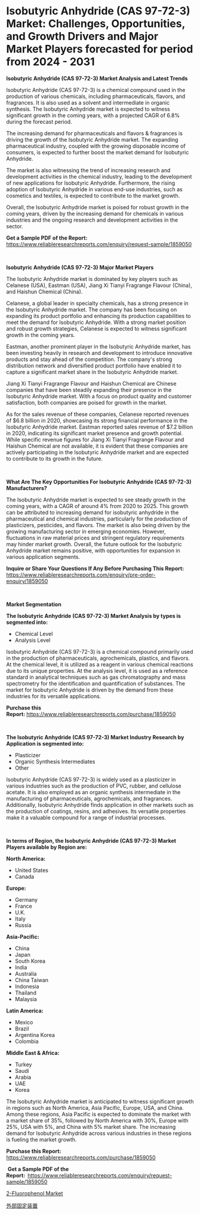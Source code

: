 <p><h1>Isobutyric Anhydride (CAS 97-72-3) Market: Challenges, Opportunities, and Growth Drivers and Major Market Players forecasted for period from 2024 - 2031</h1></p><p><strong>Isobutyric Anhydride (CAS 97-72-3) Market Analysis and Latest Trends</strong></p>
<p><p>Isobutyric Anhydride (CAS 97-72-3) is a chemical compound used in the production of various chemicals, including pharmaceuticals, flavors, and fragrances. It is also used as a solvent and intermediate in organic synthesis. The Isobutyric Anhydride market is expected to witness significant growth in the coming years, with a projected CAGR of 6.8% during the forecast period.</p><p>The increasing demand for pharmaceuticals and flavors & fragrances is driving the growth of the Isobutyric Anhydride market. The expanding pharmaceutical industry, coupled with the growing disposable income of consumers, is expected to further boost the market demand for Isobutyric Anhydride.</p><p>The market is also witnessing the trend of increasing research and development activities in the chemical industry, leading to the development of new applications for Isobutyric Anhydride. Furthermore, the rising adoption of Isobutyric Anhydride in various end-use industries, such as cosmetics and textiles, is expected to contribute to the market growth.</p><p>Overall, the Isobutyric Anhydride market is poised for robust growth in the coming years, driven by the increasing demand for chemicals in various industries and the ongoing research and development activities in the sector.</p></p>
<p><strong>Get a Sample PDF of the Report:&nbsp;</strong> <a href="https://www.reliableresearchreports.com/enquiry/request-sample/1859050">https://www.reliableresearchreports.com/enquiry/request-sample/1859050</a></p>
<p>&nbsp;</p>
<p><strong>Isobutyric Anhydride (CAS 97-72-3) Major Market Players</strong></p>
<p><p>The Isobutyric Anhydride market is dominated by key players such as Celanese (USA), Eastman (USA), Jiang Xi Tianyi Fragrange Flavour (China), and Haishun Chemical (China). </p><p>Celanese, a global leader in specialty chemicals, has a strong presence in the Isobutyric Anhydride market. The company has been focusing on expanding its product portfolio and enhancing its production capabilities to meet the demand for Isobutyric Anhydride. With a strong market position and robust growth strategies, Celanese is expected to witness significant growth in the coming years.</p><p>Eastman, another prominent player in the Isobutyric Anhydride market, has been investing heavily in research and development to introduce innovative products and stay ahead of the competition. The company's strong distribution network and diversified product portfolio have enabled it to capture a significant market share in the Isobutyric Anhydride market.</p><p>Jiang Xi Tianyi Fragrange Flavour and Haishun Chemical are Chinese companies that have been steadily expanding their presence in the Isobutyric Anhydride market. With a focus on product quality and customer satisfaction, both companies are poised for growth in the market.</p><p>As for the sales revenue of these companies, Celanese reported revenues of $6.8 billion in 2020, showcasing its strong financial performance in the Isobutyric Anhydride market. Eastman reported sales revenue of $7.2 billion in 2020, indicating its significant market presence and growth potential. While specific revenue figures for Jiang Xi Tianyi Fragrange Flavour and Haishun Chemical are not available, it is evident that these companies are actively participating in the Isobutyric Anhydride market and are expected to contribute to its growth in the future.</p></p>
<p>&nbsp;</p>
<p><strong>What Are The Key Opportunities For Isobutyric Anhydride (CAS 97-72-3) Manufacturers?</strong></p>
<p><p>The Isobutyric Anhydride market is expected to see steady growth in the coming years, with a CAGR of around 4% from 2020 to 2025. This growth can be attributed to increasing demand for isobutyric anhydride in the pharmaceutical and chemical industries, particularly for the production of plasticizers, pesticides, and flavors. The market is also being driven by the growing manufacturing sector in emerging economies. However, fluctuations in raw material prices and stringent regulatory requirements may hinder market growth. Overall, the future outlook for the Isobutyric Anhydride market remains positive, with opportunities for expansion in various application segments.</p></p>
<p><strong>Inquire or Share Your Questions If Any Before Purchasing This Report:</strong> <a href="https://www.reliableresearchreports.com/enquiry/pre-order-enquiry/1859050">https://www.reliableresearchreports.com/enquiry/pre-order-enquiry/1859050</a></p>
<p>&nbsp;</p>
<p><strong>Market Segmentation</strong></p>
<p><strong>The Isobutyric Anhydride (CAS 97-72-3) Market Analysis by types is segmented into:</strong></p>
<p><ul><li>Chemical Level</li><li>Analysis Level</li></ul></p>
<p><p>Isobutyric Anhydride (CAS 97-72-3) is a chemical compound primarily used in the production of pharmaceuticals, agrochemicals, plastics, and flavors. At the chemical level, it is utilized as a reagent in various chemical reactions due to its unique properties. At the analysis level, it is used as a reference standard in analytical techniques such as gas chromatography and mass spectrometry for the identification and quantification of substances. The market for Isobutyric Anhydride is driven by the demand from these industries for its versatile applications.</p></p>
<p><strong>Purchase this Report:&nbsp;</strong><a href="https://www.reliableresearchreports.com/purchase/1859050">https://www.reliableresearchreports.com/purchase/1859050</a></p>
<p>&nbsp;</p>
<p><strong>The Isobutyric Anhydride (CAS 97-72-3) Market Industry Research by Application is segmented into:</strong></p>
<p><ul><li>Plasticizer</li><li>Organic Synthesis Intermediates</li><li>Other</li></ul></p>
<p><p>Isobutyric Anhydride (CAS 97-72-3) is widely used as a plasticizer in various industries such as the production of PVC, rubber, and cellulose acetate. It is also employed as an organic synthesis intermediate in the manufacturing of pharmaceuticals, agrochemicals, and fragrances. Additionally, Isobutyric Anhydride finds application in other markets such as the production of coatings, resins, and adhesives. Its versatile properties make it a valuable compound for a range of industrial processes.</p></p>
<p>&nbsp;</p>
<p><strong>In terms of Region, the Isobutyric Anhydride (CAS 97-72-3) Market Players available by Region are:</strong></p>
<p>
    <p> <strong> North America: </strong>
        <ul>
            <li>United States</li>
            <li>Canada</li>
        </ul>
        </p> 
    <p> <strong> Europe: </strong>
        <ul>
            <li>Germany</li>
            <li>France</li>
            <li>U.K.</li>
            <li>Italy</li>
            <li>Russia</li>
        </ul>
        </p> 
    <p> <strong> Asia-Pacific: </strong>
        <ul>
            <li>China</li>
            <li>Japan</li>
            <li>South Korea</li>
            <li>India</li>
            <li>Australia</li>
            <li>China Taiwan</li>
            <li>Indonesia</li>
            <li>Thailand</li>
            <li>Malaysia</li>
        </ul>
        </p> 
    <p> <strong> Latin America: </strong>
        <ul>
            <li>Mexico</li>
            <li>Brazil</li>
            <li>Argentina Korea</li>
            <li>Colombia</li>
        </ul>
        </p> 
    <p> <strong> Middle East & Africa: </strong>
        <ul>
            <li>Turkey</li>
            <li>Saudi</li>
            <li>Arabia</li>
            <li>UAE</li>
            <li>Korea</li>
        </ul>
    </p>
    </p>
<p><p>The Isobutyric Anhydride market is anticipated to witness significant growth in regions such as North America, Asia Pacific, Europe, USA, and China. Among these regions, Asia Pacific is expected to dominate the market with a market share of 35%, followed by North America with 30%, Europe with 25%, USA with 5%, and China with 5% market share. The increasing demand for Isobutyric Anhydride across various industries in these regions is fueling the market growth.</p></p>
<p><strong>Purchase this Report: </strong><a href="https://www.reliableresearchreports.com/purchase/1859050">https://www.reliableresearchreports.com/purchase/1859050</a></p>
<p>&nbsp;<strong>Get a Sample PDF of the Report:&nbsp;&nbsp;</strong><a href="https://www.reliableresearchreports.com/enquiry/request-sample/1859050">https://www.reliableresearchreports.com/enquiry/request-sample/1859050</a></p>
<p><strong></strong></p>
<p><p><a href="https://github.com/RichRobinson5/Market-Research-Report-List-4/blob/main/2-fluorophenol-market.md">2-Fluorophenol Market</a></p><p><a href="https://github.com/oqoeusbvpadwjs08/Market-Research-Report-List-1/blob/main/44144981575.md">外部固定装置</a></p></p>